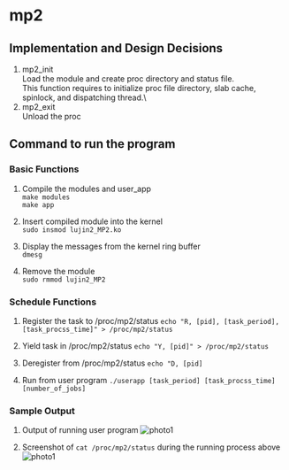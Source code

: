 # mp2 

## Implementation and Design Decisions
1) mp2_init\
Load the module and create proc directory and status file. \
This function requires to initialize proc file directory, slab cache, spinlock, and dispatching thread.\\
2) mp2_exit\
Unload the proc 

## Command to run the program
### Basic Functions
1) Compile the modules and user_app\
```make modules```\
```make app```

2) Insert compiled module into the kernel\
```sudo insmod lujin2_MP2.ko```

3) Display the messages from the kernel ring buffer\
```dmesg```

4) Remove the module\
```sudo rmmod lujin2_MP2```


### Schedule Functions
1) Register the task to /proc/mp2/status
```echo "R, [pid], [task_period], [task_procss_time]" > /proc/mp2/status```

2) Yield task in /proc/mp2/status
```echo "Y, [pid]" > /proc/mp2/status```

3) Deregister from /proc/mp2/status
```echo "D, [pid]```

4) Run from user program
```./userapp [task_period] [task_procss_time] [number_of_jobs]```

### Sample Output
1) Output of running user program
![photo1](picture1.JPG)

2) Screenshot of ```cat /proc/mp2/status``` during the running process above
![photo1](picture2.JPG)
